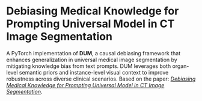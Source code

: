 # Debiasing Medical Knowledge for Prompting Universal Model in CT Image Segmentation

A PyTorch implementation of **DUM**, a causal debiasing framework that enhances generalization in universal medical image segmentation by mitigating knowledge bias from text prompts. DUM leverages both organ-level semantic priors and instance-level visual context to improve robustness across diverse clinical scenarios. Based on the paper: [*Debiasing Medical Knowledge for Prompting Universal Model in CT Image Segmentation*](https://ieeexplore.ieee.org/abstract/document/11080474/).

